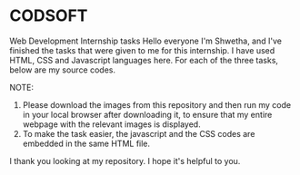 # CODSOFT
Web Development Internship tasks
Hello everyone I'm Shwetha, and I've finished the tasks that were given to me for this internship. I have used HTML, CSS and Javascript languages here. For each of the three tasks, below are my source codes.


NOTE: 
1. Please download the images from this repository and then run my code in your local browser after downloading it, to ensure that my entire webpage with the relevant images is displayed.
2. To make the task easier, the javascript and the CSS codes are embedded in the same HTML file.

I thank you looking at my repository. I hope it's helpful to you.
